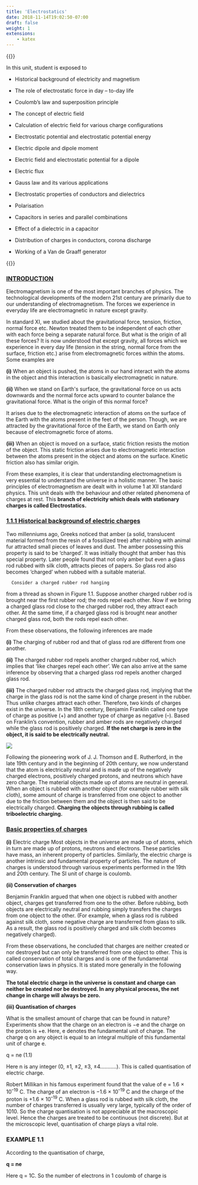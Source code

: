 ```yaml
---
title: 'Electrostatics'
date: 2018-11-14T19:02:50-07:00
draft: false
weight: 1
extensions:
    - katex
---
```


{{<box title = "Learning Objectives">}}

In this unit, student is exposed to

*  Historical background of electricity and magnetism

*  The role of electrostatic force in day – to-day life

*  Coulomb’s law and superposition principle

*  The concept of electric field

*  Calculation of electric field for various charge configurations

*  Electrostatic potential and electrostatic potential energy

*  Electric dipole and dipole moment

*  Electric field and electrostatic potential for a dipole

*  Electric flux

*  Gauss law and its various applications

*  Electrostatic properties of conductors and dielectrics

*  Polarisation

*  Capacitors in series and parallel combinations

*  Effect of a dielectric in a capacitor

*  Distribution of charges in conductors, corona discharge

*  Working of a Van de Graaff generator

{{</box>}}

###   <u> INTRODUCTION </u>

Electromagnetism is one of the most
important branches of physics. The
technological developments of the modern
21st century are primarily due to our
understanding of electromagnetism. The
forces we experience in everyday life are
electromagnetic in nature except gravity.

In standard XI, we studied about the
gravitational force, tension, friction, normal
force etc. Newton treated them to be
independent of each other with each force
being a separate natural force. But what is the
origin of all these forces? It is now understood
that except gravity, all forces which we
experience in every day life (tension in the
string, normal force from the surface, friction
etc.) arise from electromagnetic forces within
the atoms. Some examples are

**(i)** When an object is pushed, the atoms
in our hand interact with the atoms in
the object and this interaction is basically
electromagnetic in nature.

**(ii)** When we stand on Earth's surface, the
gravitational force on us acts downwards
and the normal force acts upward to counter
balance the gravitational force. What is the
origin of this normal force?

It arises due to the electromagnetic
interaction of atoms on the surface of the
Earth with the atoms present in the feet of
the person. Though, we are attracted by the
gravitational force of the Earth, we stand on
Earth only because of electromagnetic force
of atoms.

**(iii)** When an object is moved on a surface,
static friction resists the motion of the
object. This static friction arises due to
electromagnetic interaction between the
atoms present in the object and atoms on
the surface. Kinetic friction also has similar
origin.

From these examples, it is clear that
understanding electromagnetism is very
essential to understand the universe in
a holistic manner. The basic principles
of electromagnetism are dealt with
in volume 1 at XII standard physics.
This unit deals with the behaviour and other
related phenomena of charges at rest. This
**branch of electricity which deals with stationary charges is called Electrostatics.**

### <u>  1.1.1 Historical background of electric charges </u>

Two millenniums ago, Greeks noticed
that amber (a solid, translucent material
formed from the resin of a fossilized tree)
after rubbing with animal fur attracted
small pieces of leaves and dust. The amber
possessing this property is said to be
‘charged’. It was initially thought that amber
has this special property. Later people found
that not only amber but even a glass rod
rubbed with silk cloth, attracts pieces of
papers. So glass rod also becomes ‘charged’
when rubbed with a suitable material.

      Consider a charged rubber rod hanging
from a thread as shown in Figure 1.1. Suppose
another charged rubber rod is brought near
the first rubber rod; the rods repel each other.
Now if we bring a charged glass rod close to
the charged rubber rod, they attract each
other. At the same time, if a charged glass rod
is brought near another charged glass rod,
both the rods repel each other.

From these observations, the following
inferences are made

**(i)** The charging of rubber rod and that of
glass rod are different from one another.

**(ii)** The charged rubber rod repels another
charged rubber rod, which implies
that ‘like charges repel each other’. We
can also arrive at the same inference
by observing that a charged glass rod
repels another charged glass rod.

**(iii)** The charged rubber rod attracts the
charged glass rod, implying that the
charge in the glass rod is not the same
kind of charge present in the rubber.
Thus unlike charges attract each other.
Therefore, two kinds of charges exist
in the universe. In the 18th century, Benjamin
Franklin called one type of charge as
positive (+) and another type of charge as
negative (–). Based on Franklin’s convention,
rubber and amber rods are negatively
charged while the glass rod is positively
charged. **If the net charge is zero in the object, it is said to be electrically neutral.**

![](/books/12-physics/unit1/pic1.png)

Following the pioneering work of
J. J. Thomson and E. Rutherford, in the late
19th century and in the beginning of 20th
century, we now understand that the atom
is electrically neutral and is made up of
the negatively charged electrons, positively
charged protons, and neutrons which have
zero charge. The material objects made
up of atoms are neutral in general. When
an object is rubbed with another object
(for example rubber with silk cloth), some
amount of charge is transferred from
one object to another due to the friction
between them and the object is then
said to be electrically charged. **Charging the objects through rubbing is called triboelectric charging.**

### <u>  Basic properties of charges </u>

**(i)** Electric charge
Most objects in the universe are made
up of atoms, which in turn are made up
of protons, neutrons and electrons. These
particles have mass, an inherent property
of particles. Similarly, the electric charge
is another intrinsic and fundamental
property of particles. The nature of charges
is understood through various experiments
performed in the 19th and 20th century. The
SI unit of charge is coulomb.

**(ii) Conservation of charges**

Benjamin Franklin argued that when one
object is rubbed with another object, charges
get transferred from one to the other. Before
rubbing, both objects are electrically neutral
and rubbing simply transfers the charges
from one object to the other. (For example,
when a glass rod is rubbed against silk cloth,
some negative charge are transferred from
glass to silk. As a result, the glass rod is
positively charged and silk cloth becomes
negatively charged).


From these observations, he concluded
that charges are neither created or nor
destroyed but can only be transferred
from one object to other. This is called
conservation of total charges and is one of the
fundamental conservation laws in physics. It
is stated more generally in the following way.


**The total electric charge in the universe**
**is constant and charge can neither be created nor be destroyed. In any physical process, the net change in charge will**
**always be zero.**

**(iii) Quantisation of charges**

What is the smallest amount of charge
that can be found in nature? Experiments
show that the charge on an electron is −e
and the charge on the proton is +e. Here, e
denotes the fundamental unit of charge. The
charge q on any object is equal to an integral
multiple of this fundamental unit of charge e.

q = ne                                (1.1)

Here n is any integer (0, ±1, ±2, ±3,
±4...........). This is called quantisation of
electric charge.

Robert Millikan in his famous experiment
found that the value of e = 1.6 × 10<sup>–19</sup> C. The
charge of an electron is −1.6 × 10<sup>–19</sup> C and
the charge of the proton is +1.6 × 10<sup>–19</sup> C.
When a glass rod is rubbed with silk cloth,
the number of charges transferred is usually
very large, typically of the order of 1010. So
the charge quantisation is not appreciable
at the macroscopic level. Hence the charges
are treated to be continuous (not discrete).
But at the microscopic level, quantisation of
charge plays a vital role.


### EXAMPLE 1.1

According to the quantisation of charge,

**q = ne**

Here q = 1C. So the number of electrons in
1 coulomb of charge is





